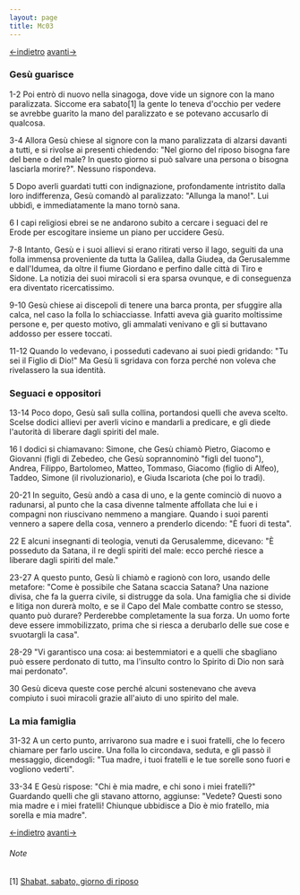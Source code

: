 ```yaml
---
layout: page
title: Mc03
---
```


[<-indietro](Mc02.html)  [avanti->](Mc04.html)

### Gesù guarisce
1-2 Poi entrò di nuovo nella sinagoga, dove vide un signore con la mano paralizzata. Siccome era sabato[1] la gente lo teneva d'occhio per vedere se avrebbe guarito la mano del paralizzato e se potevano accusarlo di qualcosa.

3-4 Allora Gesù chiese al signore con la mano paralizzata di alzarsi davanti a tutti, e si rivolse ai presenti chiedendo: "Nel giorno del riposo bisogna fare del bene o del male? In questo giorno si può salvare una persona o bisogna lasciarla morire?". Nessuno rispondeva.

5 Dopo averli guardati tutti con indignazione, profondamente intristito dalla loro indifferenza, Gesù comandò al paralizzato: "Allunga la mano!". Lui ubbidì, e immediatamente la mano tornò sana.

6 I capi religiosi ebrei se ne andarono subito a cercare i seguaci del re Erode per escogitare insieme un piano per uccidere Gesù.

7-8 Intanto, Gesù e i suoi allievi si erano ritirati verso il lago, seguiti da una folla immensa proveniente da tutta la Galilea, dalla Giudea, da Gerusalemme e dall'Idumea, da oltre il fiume Giordano e perfino dalle città di Tiro e Sidone. La notizia dei suoi miracoli si era sparsa ovunque, e di conseguenza era diventato ricercatissimo.

9-10 Gesù chiese ai discepoli di tenere una barca pronta, per sfuggire alla calca, nel caso la folla lo schiacciasse. Infatti aveva già guarito moltissime persone e, per questo motivo, gli ammalati venivano e gli si buttavano addosso per essere toccati.

11-12 Quando lo vedevano, i posseduti cadevano ai suoi piedi gridando: "Tu sei il Figlio di Dio!" Ma Gesù li sgridava con forza perché non voleva che rivelassero la sua identità.

### Seguaci e oppositori
13-14 Poco dopo, Gesù salì sulla collina, portandosi quelli che aveva scelto. Scelse dodici allievi per averli vicino e mandarli a predicare, e gli diede l'autorità di liberare dagli spiriti del male.

16 I dodici si chiamavano: Simone, che Gesù chiamò Pietro, Giacomo e Giovanni (figli di Zebedeo, che Gesù soprannominò "figli del tuono"), Andrea, Filippo, Bartolomeo, Matteo, Tommaso, Giacomo (figlio di Alfeo), Taddeo, Simone (il rivoluzionario), e Giuda Iscariota (che poi lo tradì).

20-21 In seguito, Gesù andò a casa di uno, e la gente cominciò di nuovo a radunarsi, al punto che la casa divenne talmente affollata che lui e i compagni non riuscivano nemmeno a mangiare. Quando i suoi parenti vennero a sapere della cosa, vennero a prenderlo dicendo: "È fuori di testa".

22 E alcuni insegnanti di teologia, venuti da Gerusalemme, dicevano: "È posseduto da Satana, il re degli spiriti del male: ecco perché riesce a liberare dagli spiriti del male."

23-27 A questo punto, Gesù li chiamò e ragionò con loro, usando delle metafore: "Come è possibile che Satana scaccia Satana? Una nazione divisa, che fa la guerra civile, si distrugge da sola. Una famiglia che si divide e litiga non durerà molto, e se il Capo del Male combatte contro se stesso, quanto può durare? Perderebbe completamente la sua forza. Un uomo forte deve essere immobilizzato, prima che si riesca a derubarlo delle sue cose e svuotargli la casa".

28-29 "Vi garantisco una cosa: ai bestemmiatori e a quelli che sbagliano può essere perdonato di tutto, ma l'insulto contro lo Spirito di Dio non sarà mai perdonato".

30 Gesù diceva queste cose perché alcuni sostenevano che aveva compiuto i suoi miracoli grazie all'aiuto di uno spirito del male.

### La mia famiglia
31-32 A un certo punto, arrivarono sua madre e i suoi fratelli, che lo fecero chiamare per farlo uscire. Una folla lo circondava, seduta, e gli passò il messaggio, dicendogli: "Tua madre, i tuoi fratelli e le tue sorelle sono fuori e vogliono vederti".

33-34 E Gesù rispose: "Chi è mia madre, e chi sono i miei fratelli?" Guardando quelli che gli stavano attorno, aggiunse: "Vedete? Questi sono mia madre e i miei fratelli! Chiunque ubbidisce a Dio è mio fratello, mia sorella e mia madre".

[<-indietro](Mc02.html) [avanti->](Mc04.html)

###### Note
[1] [Shabat, sabato, giorno di riposo](/g/shabat "wikilink")
